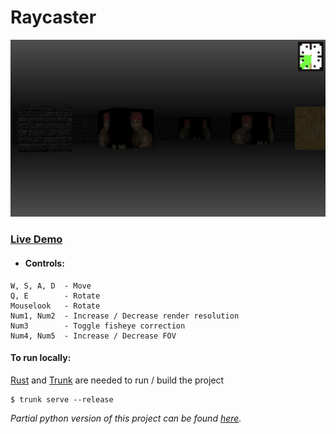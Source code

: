 # Raycaster

![This is a alt text.](/docs/img/screenshot.jpg?raw=true "Screenshot.")

### [Live Demo](https://shapur1234.github.io/raycaster/ "Link to live demo (mobile controls not supported)")

* #### Controls:
```
W, S, A, D  - Move
Q, E        - Rotate
Mouselook   - Rotate
Num1, Num2  - Increase / Decrease render resolution
Num3        - Toggle fisheye correction
Num4, Num5  - Increase / Decrease FOV
```

#### To run locally:

[Rust](https://www.rust-lang.org/tools/install) and [Trunk](https://trunkrs.dev/) are needed to run / build the project

```
$ trunk serve --release
```

_Partial python version of this project can be found [here](https://github.com/Shapur1234/Raycast-Python)._
